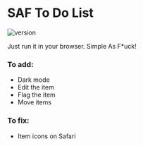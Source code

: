 # SAF To Do List
![version](https://img.shields.io/badge/version-0%2e2_alpha-green.svg)

Just run it in your browser. Simple As F*uck!


### To add:

- Dark mode
- Edit the item
- Flag the item
- Move items

### To fix:

- Item icons on Safari
